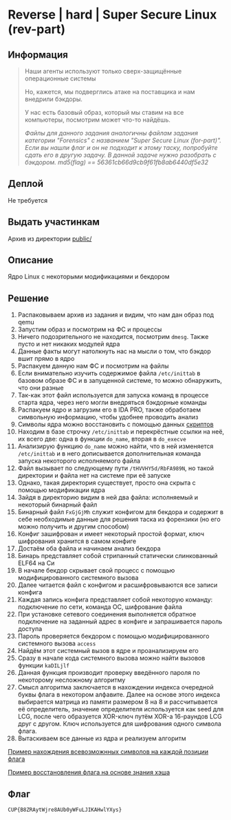 # Reverse | hard | Super Secure Linux (rev-part)

## Информация

> Наши агенты используют только сверх-защищённые операционные системы
> 
> Но, кажется, мы подверглись атаке на поставщика и нам внедрили бэкдоры.
> 
> У нас есть базовый образ, который мы ставим на все компьютеры, посмотрим может что-то найдёшь.
>  
>
> *Файлы для данного задания аналогичны файлам задания категории "Forensics" с названием "Super Secure Linux (for-part)". Если вы нашли флаг и он не подходит к этому таску, попробуйте сдать его в другую задачу. В данной задаче нужно разобрать с бэкдором.*
> *md5(flag) == 56361cb66d9cb9f61fb8ab6440df5e32*
> 

## Деплой

Не требуется

## Выдать участинкам

Архив из директории [public/](public/)

## Описание

Ядро Linux с некоторыми модификациями и бекдором

## Решение

1. Распаковываем архив из задания и видим, что нам дан образ под qemu
2. Запустим образ и посмотрим на ФС и процессы
3. Ничего подозрительного не находится, посмотрим `dmesg`. Также пусто и нет никаких модулей ядра
4. Данные факты могут натолкнуть нас на мысли о том, что бэкдор вшит прямо в ядро
5. Распакуем данную нам ФС и посмотрим на файлы
6. Если внимательно изучить содержимое файла `/etc/inittab` в базовом образе ФС и в запущенной системе, то можно обнаружить, что они разные
7. Так-как этот файл используется для запуска команд в процессе старта ядра, через него могли внедряться бэкдорные команды
8. Распакуем ядро и загрузим его в IDA PRO, также обработаем символьную информацию, чтобы удобнее проводить анализ
9. Символы ядра можно восстановить с помощью данных [скриптов](https://github.com/mephi42/ida-kallsyms)
10. Находим в базе строчку `/etc/inittab` и перекрёстные ссылки на неё, их всего две: одна в функции `do_name`, вторая в `do_execve`
11. Анализирую функцию `do_name` можно найти, что в ней изменяется `/etc/inittab` и в него дописывается дополнительная команда запуска некоторого исполняемого файла
12. Файл вызывает по следующему пути `/tHVVHY5d/RbFA989N`, но такой директории и файла нет на системе при её запуске
13. Однако, такая директория существует, просто она скрыта с помощью модификации ядра
14. Зайдя в директорию видим в ней два файла: исполняемый и некоторый бинарный файл
15. Бинарный файл `FxGjGjMh` служит конфигом для бекдора и содержит в себе необходимые данные для решения таска из форензики (но его можно получить и другим способом)
16. Конфиг зашифрован и имеет некоторый простой формат, ключ шифрования хранится в самом конфиге
17. Достаём оба файла и начинаем анализ бекдора
18. Бинарь представляет собой стрипанный статически слинкованный ELF64 на Си
19. В начале бекдор скрывает свой процесс с помощью модифицированного системного вызова
20. Далее читается файл с конфигом и расшифровываются все записи конфига
21. Каждая запись конфига представляет собой некоторую команду: подключение по сети, команда ОС, шифрование файла
22. При установке сетевого соединения выполняется обратное подключение на заданный адрес в конфиге и запрашивается пароль доступа
23. Пароль проверяется бекдором с помощью модифицированного системного вызова `access`
24. Найдём этот системный вызов в ядре и проанализируем его
25. Сразу в начале кода системного вызова можно найти вызовов функции `kaDILjlf` 
26. Данная функция производит проверку введённого пароля по некоторому несложному алгоритму
27. Смысл алгоритма заключается в нахождении индекса очередной буквы флага в некотором алфавите. Далее на основе этого индекса выбирается матрица из памяти размером 8 на 8 и рассчитывается её определитель, значение определителя используется как seed для LCG, после чего образуется XOR-ключ путём XOR-а 16-раундов LCG друг с другом. Ключ используется для шифрования одного символа флага.
28. Вытаскиваем все данные из ядра и реализуем алгоритм


[Пример нахождения всевозможнных символов на каждой позиции флага](solution/restore_password/main.c)

[Пример восстановления флага на основе знания хэша](solution/restore_password/helper.py)


## Флаг

`CUP{B8ZRAytWjre8AUb0yWFuLJIKAHwlYXys}`